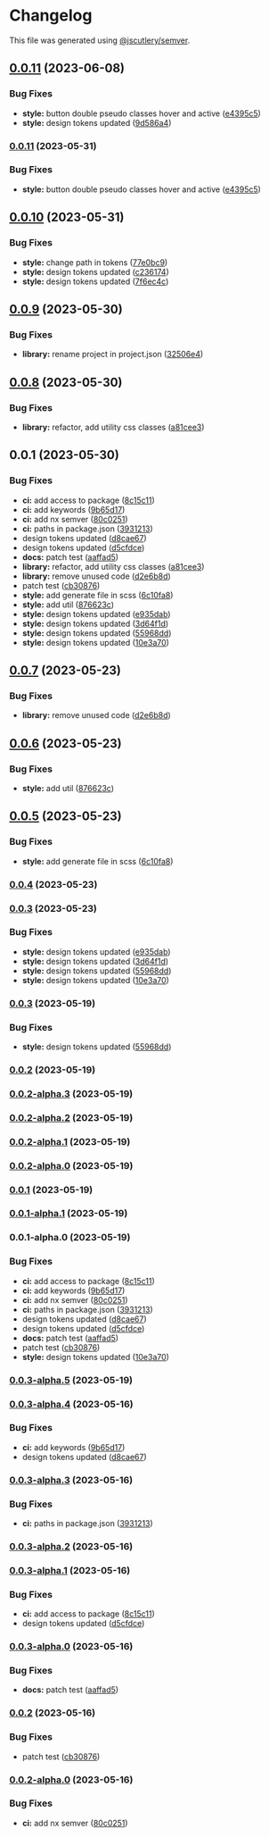 # Changelog

This file was generated using [@jscutlery/semver](https://github.com/jscutlery/semver).

## [0.0.11](https://github.com/tetacom/react-ui/compare/themes-0.0.10...themes-0.0.11) (2023-06-08)


### Bug Fixes

* **style:** button double pseudo classes hover and active ([e4395c5](https://github.com/tetacom/react-ui/commit/e4395c522a1041bc6998d20fd6f7b5340bead36a))
* **style:** design tokens updated ([9d586a4](https://github.com/tetacom/react-ui/commit/9d586a4e26a1f10a750387f6bc4fd3765e869d05))

### [0.0.11](https://github.com/tetacom/react-ui/compare/themes-0.0.10...themes-0.0.11) (2023-05-31)


### Bug Fixes

* **style:** button double pseudo classes hover and active ([e4395c5](https://github.com/tetacom/react-ui/commit/e4395c522a1041bc6998d20fd6f7b5340bead36a))

## [0.0.10](https://github.com/tetacom/react-ui/compare/themes-0.0.9...themes-0.0.10) (2023-05-31)


### Bug Fixes

* **style:** change path in tokens ([77e0bc9](https://github.com/tetacom/react-ui/commit/77e0bc9c32704618822ff04988c30ba791aadede))
* **style:** design tokens updated ([c236174](https://github.com/tetacom/react-ui/commit/c236174f97d8fb60b758000906caf18b2b7ee80b))
* **style:** design tokens updated ([7f6ec4c](https://github.com/tetacom/react-ui/commit/7f6ec4cecccfba50af9d3e21d2f890953e320226))

## [0.0.9](https://github.com/tetacom/react-ui/compare/themes-0.0.8...themes-0.0.9) (2023-05-30)


### Bug Fixes

* **library:** rename project in project.json ([32506e4](https://github.com/tetacom/react-ui/commit/32506e44c44ba9376087d0a0d522ba2697062703))

## [0.0.8](https://github.com/tetacom/react-ui/compare/themes-0.0.7...themes-0.0.8) (2023-05-30)


### Bug Fixes

* **library:** refactor, add utility css classes ([a81cee3](https://github.com/tetacom/react-ui/commit/a81cee32be875cc439c30a7f5163cc4ff9fb616a))

## 0.0.1 (2023-05-30)


### Bug Fixes

* **ci:** add access to package ([8c15c11](https://github.com/tetacom/react-ui/commit/8c15c1189c2cf5783f368246da742625bdfc09e6))
* **ci:** add keywords ([9b65d17](https://github.com/tetacom/react-ui/commit/9b65d1715580cb726156975f7245dc310345bf88))
* **ci:** add nx semver ([80c0251](https://github.com/tetacom/react-ui/commit/80c02515d5755803c2b735b1f34fb5aa011e7923))
* **ci:** paths in package.json ([3931213](https://github.com/tetacom/react-ui/commit/3931213446f5b9a46c64dfc5d5ae8b89dc515b22))
* design tokens updated ([d8cae67](https://github.com/tetacom/react-ui/commit/d8cae674368e2513db81272c37df6efa1fa91b1d))
* design tokens updated ([d5cfdce](https://github.com/tetacom/react-ui/commit/d5cfdce820ef083e40dca7242de339f511225f93))
* **docs:** patch test ([aaffad5](https://github.com/tetacom/react-ui/commit/aaffad5eaae7c528869d02d5a19462213309491d))
* **library:** refactor, add utility css classes ([a81cee3](https://github.com/tetacom/react-ui/commit/a81cee32be875cc439c30a7f5163cc4ff9fb616a))
* **library:** remove unused code ([d2e6b8d](https://github.com/tetacom/react-ui/commit/d2e6b8d85ae5a91450d8d050cc862d4a9a220bc5))
* patch test ([cb30876](https://github.com/tetacom/react-ui/commit/cb30876ec142b273b3153f522bfe24e8da84cc5e))
* **style:** add generate file in scss ([6c10fa8](https://github.com/tetacom/react-ui/commit/6c10fa849dafd334ca31f0730882fcfbf9cecbd0))
* **style:** add util ([876623c](https://github.com/tetacom/react-ui/commit/876623cee504d098fc1880547daf68299e6fad57))
* **style:** design tokens updated ([e935dab](https://github.com/tetacom/react-ui/commit/e935daba0eb3f2cff12b8211deee08af86cef2bc))
* **style:** design tokens updated ([3d64f1d](https://github.com/tetacom/react-ui/commit/3d64f1de994c09a42883d45d187a020157aadc83))
* **style:** design tokens updated ([55968dd](https://github.com/tetacom/react-ui/commit/55968ddaba9843e26a9f303ed90c573ad9af9008))
* **style:** design tokens updated ([10e3a70](https://github.com/tetacom/react-ui/commit/10e3a70c95ef9cd5b67f998de58dd0db0426054e))

## [0.0.7](https://github.com/tetacom/react-ui/compare/themes-0.0.6...themes-0.0.7) (2023-05-23)


### Bug Fixes

* **library:** remove unused code ([d2e6b8d](https://github.com/tetacom/react-ui/commit/d2e6b8d85ae5a91450d8d050cc862d4a9a220bc5))

## [0.0.6](https://github.com/tetacom/react-ui/compare/themes-0.0.5...themes-0.0.6) (2023-05-23)


### Bug Fixes

* **style:** add util ([876623c](https://github.com/tetacom/react-ui/commit/876623cee504d098fc1880547daf68299e6fad57))

## [0.0.5](https://github.com/tetacom/react-ui/compare/themes-0.0.4...themes-0.0.5) (2023-05-23)


### Bug Fixes

* **style:** add generate file in scss ([6c10fa8](https://github.com/tetacom/react-ui/commit/6c10fa849dafd334ca31f0730882fcfbf9cecbd0))

### [0.0.4](https://github.com/tetacom/react-ui/compare/themes-0.0.3...themes-0.0.4) (2023-05-23)

### [0.0.3](https://github.com/tetacom/react-ui/compare/themes-0.0.3-alpha.5...themes-0.0.3) (2023-05-23)


### Bug Fixes

* **style:** design tokens updated ([e935dab](https://github.com/tetacom/react-ui/commit/e935daba0eb3f2cff12b8211deee08af86cef2bc))
* **style:** design tokens updated ([3d64f1d](https://github.com/tetacom/react-ui/commit/3d64f1de994c09a42883d45d187a020157aadc83))
* **style:** design tokens updated ([55968dd](https://github.com/tetacom/react-ui/commit/55968ddaba9843e26a9f303ed90c573ad9af9008))
* **style:** design tokens updated ([10e3a70](https://github.com/tetacom/react-ui/commit/10e3a70c95ef9cd5b67f998de58dd0db0426054e))

### [0.0.3](https://github.com/tetacom/react-ui/compare/themes-0.0.2...themes-0.0.3) (2023-05-19)


### Bug Fixes

* **style:** design tokens updated ([55968dd](https://github.com/tetacom/react-ui/commit/55968ddaba9843e26a9f303ed90c573ad9af9008))

### [0.0.2](https://github.com/tetacom/react-ui/compare/themes-0.0.2-alpha.3...themes-0.0.2) (2023-05-19)

### [0.0.2-alpha.3](https://github.com/tetacom/react-ui/compare/themes-0.0.2-alpha.2...themes-0.0.2-alpha.3) (2023-05-19)

### [0.0.2-alpha.2](https://github.com/tetacom/react-ui/compare/themes-0.0.2-alpha.1...themes-0.0.2-alpha.2) (2023-05-19)

### [0.0.2-alpha.1](https://github.com/tetacom/react-ui/compare/themes-0.0.2-alpha.0...themes-0.0.2-alpha.1) (2023-05-19)

### [0.0.2-alpha.0](https://github.com/tetacom/react-ui/compare/themes-0.0.1...themes-0.0.2-alpha.0) (2023-05-19)

### [0.0.1](https://github.com/tetacom/react-ui/compare/themes-0.0.1-alpha.1...themes-0.0.1) (2023-05-19)

### [0.0.1-alpha.1](https://github.com/tetacom/react-ui/compare/themes-0.0.1-alpha.0...themes-0.0.1-alpha.1) (2023-05-19)

### 0.0.1-alpha.0 (2023-05-19)


### Bug Fixes

* **ci:** add access to package ([8c15c11](https://github.com/tetacom/react-ui/commit/8c15c1189c2cf5783f368246da742625bdfc09e6))
* **ci:** add keywords ([9b65d17](https://github.com/tetacom/react-ui/commit/9b65d1715580cb726156975f7245dc310345bf88))
* **ci:** add nx semver ([80c0251](https://github.com/tetacom/react-ui/commit/80c02515d5755803c2b735b1f34fb5aa011e7923))
* **ci:** paths in package.json ([3931213](https://github.com/tetacom/react-ui/commit/3931213446f5b9a46c64dfc5d5ae8b89dc515b22))
* design tokens updated ([d8cae67](https://github.com/tetacom/react-ui/commit/d8cae674368e2513db81272c37df6efa1fa91b1d))
* design tokens updated ([d5cfdce](https://github.com/tetacom/react-ui/commit/d5cfdce820ef083e40dca7242de339f511225f93))
* **docs:** patch test ([aaffad5](https://github.com/tetacom/react-ui/commit/aaffad5eaae7c528869d02d5a19462213309491d))
* patch test ([cb30876](https://github.com/tetacom/react-ui/commit/cb30876ec142b273b3153f522bfe24e8da84cc5e))
* **style:** design tokens updated ([10e3a70](https://github.com/tetacom/react-ui/commit/10e3a70c95ef9cd5b67f998de58dd0db0426054e))

### [0.0.3-alpha.5](https://github.com/tetacom/react-ui/compare/themes-0.0.3-alpha.4...themes-0.0.3-alpha.5) (2023-05-19)

### [0.0.3-alpha.4](https://github.com/tetacom/react-ui/compare/themes-0.0.3-alpha.3...themes-0.0.3-alpha.4) (2023-05-16)


### Bug Fixes

* **ci:** add keywords ([9b65d17](https://github.com/tetacom/react-ui/commit/9b65d1715580cb726156975f7245dc310345bf88))
* design tokens updated ([d8cae67](https://github.com/tetacom/react-ui/commit/d8cae674368e2513db81272c37df6efa1fa91b1d))

### [0.0.3-alpha.3](https://github.com/tetacom/react-ui/compare/themes-0.0.3-alpha.2...themes-0.0.3-alpha.3) (2023-05-16)


### Bug Fixes

* **ci:** paths in package.json ([3931213](https://github.com/tetacom/react-ui/commit/3931213446f5b9a46c64dfc5d5ae8b89dc515b22))

### [0.0.3-alpha.2](https://github.com/tetacom/react-ui/compare/themes-0.0.3-alpha.1...themes-0.0.3-alpha.2) (2023-05-16)

### [0.0.3-alpha.1](https://github.com/tetacom/react-ui/compare/themes-0.0.3-alpha.0...themes-0.0.3-alpha.1) (2023-05-16)


### Bug Fixes

* **ci:** add access to package ([8c15c11](https://github.com/tetacom/react-ui/commit/8c15c1189c2cf5783f368246da742625bdfc09e6))
* design tokens updated ([d5cfdce](https://github.com/tetacom/react-ui/commit/d5cfdce820ef083e40dca7242de339f511225f93))

### [0.0.3-alpha.0](https://github.com/tetacom/react-ui/compare/themes-0.0.2...themes-0.0.3-alpha.0) (2023-05-16)


### Bug Fixes

* **docs:** patch test ([aaffad5](https://github.com/tetacom/react-ui/commit/aaffad5eaae7c528869d02d5a19462213309491d))

### [0.0.2](https://github.com/tetacom/react-ui/compare/themes-0.0.2-alpha.0...themes-0.0.2) (2023-05-16)


### Bug Fixes

* patch test ([cb30876](https://github.com/tetacom/react-ui/commit/cb30876ec142b273b3153f522bfe24e8da84cc5e))

### [0.0.2-alpha.0](https://github.com/tetacom/react-ui/compare/themes-0.0.1...themes-0.0.2-alpha.0) (2023-05-16)

### Bug Fixes

* **ci:** add nx semver ([80c0251](https://github.com/tetacom/react-ui/commit/80c02515d5755803c2b735b1f34fb5aa011e7923))

